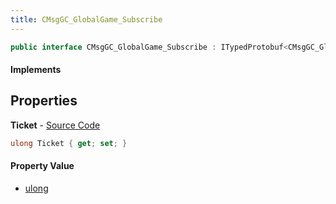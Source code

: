 ```yaml
---
title: CMsgGC_GlobalGame_Subscribe
---
```


```csharp
public interface CMsgGC_GlobalGame_Subscribe : ITypedProtobuf<CMsgGC_GlobalGame_Subscribe>, INativeHandle
```

#### Implements

## Properties

**Ticket** - [Source Code](https://github.com/swiftly-solution/swiftlys2/blob/master/managed/src/SwiftlyS2.Generated/Protobufs/Interfaces/CMsgGC_GlobalGame_Subscribe.cs#L13)

```csharp
ulong Ticket { get; set; }
```

#### Property Value

- [ulong](https://learn.microsoft.com/dotnet/api/system.uint64)

